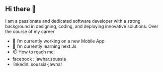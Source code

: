 ## Hi there 👋
I am a passionate and dedicated software developer with a strong background in designing, coding, and deploying innovative solutions. Over the course of my career

- 🔭 I’m currently working on a new Mobile App
- 🌱 I’m currently learning next.Js
- 📫 How to reach me:
- facebook : jawhar.soussia
- linkedin: soussia-jawhar
